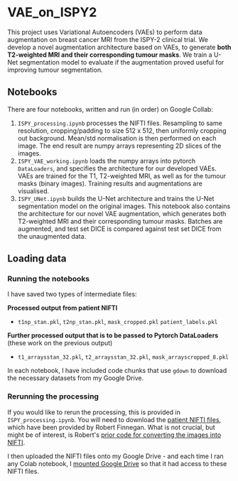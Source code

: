 # VAE_on_ISPY2
This project uses Variational Autoencoders (VAEs) to perform data augmentation on breast cancer MRI from the ISPY-2 clinical trial. We develop a novel augmentation architecture based on VAEs, to generate **both T2-weighted MRI and their corresponding tumour masks**. We train a U-Net segmentation model to evaluate if the augmentation proved useful for improving tumour segmentation. 

## Notebooks 

There are four notebooks, written and run (in order) on Google Collab: 

1. `ISPY_processing.ipynb` processes the NIFTI files. Resampling to same resolution, cropping/padding to size 512 x 512, then uniformly cropping out background. Mean/std normalisation is then performed on each image. The end result are numpy arrays representing 2D slices of the images. 
2. `ISPY_VAE_working.ipynb` loads the numpy arrays into pytorch `DataLoaders`, and specifies the architecture for our developed VAEs. VAEs are trained for the T1, T2-weighted MRI, as well as for the tumour masks (binary images). Training results and augmentations are visualised. 
3. `ISPY_UNet.ipynb` builds the U-Net architecture and trains the U-Net segmentation model on the original images. This notebook also contains the architecture for our novel VAE augmentation, which generates both T2-weighted MRI and their corresponding tumour masks. Batches are augmented, and test set DICE is compared against test set DICE from the unaugmented data.  


## Loading data

### Running the notebooks
I have saved two types of intermediate files: 

<b>Processed output from patient NIFTI </b>

- `t1np_stan.pkl`, `t2np_stan.pkl`, `mask_cropped.pkl` `patient_labels.pkl` 

<b>Further processed output that is to be passed to Pytorch DataLoaders </b> (these work on the previous output)

- `t1_arraysstan_32.pkl`, `t2_arraysstan_32.pkl`, `mask_arrayscropped_8.pkl`

In each notebook, I have included code chunks that use `gdown` to download the necessary datasets from my Google Drive. 

### Rerunning the processing
If you would like to rerun the processing, this is provided in `ISPY_processing.ipynb`. You will need to download the [patient NIFTI files](https://cloudstor.aarnet.edu.au/plus/s/dgiQZ2ftvWLnUq2), which have been provided by Robert Finnegan. What is not crucial, but might be of interest, is Robert's [prior code for converting the images into NIFTI](https://cloudstor.aarnet.edu.au/plus/s/1XvjIt81kN8UjBd). 

I then uploaded the NIFTI files onto my Google Drive - and each time I ran any Colab notebook, I [mounted Google Drive](https://stackoverflow.com/a/47019779) so that it had access to these NIFTI files. 
